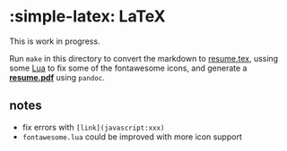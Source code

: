 # :simple-latex: LaTeX

This is work in progress.

Run `make` in this directory to convert the markdown to [resume.tex](resume.tex), ussing some [Lua](fontawesome.lua) to fix some of the fontawesome icons, and generate a __[resume.pdf](resume.pdf)__ using `pandoc`.

## notes

- fix errors with `[link](javascript:xxx)`
- `fontawesome.lua` could be improved with more icon support